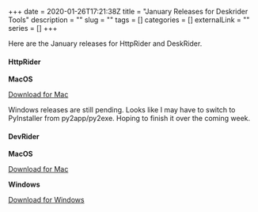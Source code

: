 +++ 
date = 2020-01-26T17:21:38Z
title = "January Releases for Deskrider Tools"
description = ""
slug = "" 
tags = []
categories = []
externalLink = ""
series = []
+++

Here are the January releases for HttpRider and DeskRider.

#### HttpRider

**MacOS**

[Download for Mac](https://github.com/namuan/http-rider-osx/releases/download/0.6.0/HttpRider-0.6.0-macOS.dmg)

Windows releases are still pending.
Looks like I may have to switch to PyInstaller from py2app/py2exe.
Hoping to finish it over the coming week.

#### DevRider

**MacOS**

[Download for Mac](https://github.com/namuan/dev-rider-osx/releases/download/0.2.0/devrider-0.2.0.zip)

**Windows**

[Download for Windows](https://github.com/namuan/dev-rider-win/releases/download/0.2.0/devrider-0.2.0.zip)
